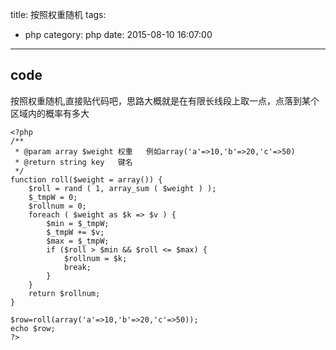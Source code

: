 title: 按照权重随机
tags:
  - php
category: php
date: 2015-08-10 16:07:00

---
## code
按照权重随机,直接贴代码吧，思路大概就是在有限长线段上取一点，点落到某个区域内的概率有多大

```
<?php   
/**  
 * @param array $weight 权重	 例如array('a'=>10,'b'=>20,'c'=>50)  
 * @return string key   键名   
 */  
function roll($weight = array()) {   
	$roll = rand ( 1, array_sum ( $weight ) );   
	$_tmpW = 0;   
	$rollnum = 0;   
 	foreach ( $weight as $k => $v ) {   
		$min = $_tmpW;   
	 	$_tmpW += $v;   
	 	$max = $_tmpW;   
	 	if ($roll > $min && $roll <= $max) {   
	 		$rollnum = $k;   
	 		break;   
	 	}   
	}   
 	return $rollnum;   
}   
 
$row=roll(array('a'=>10,'b'=>20,'c'=>50));   
echo $row;   
?>
```